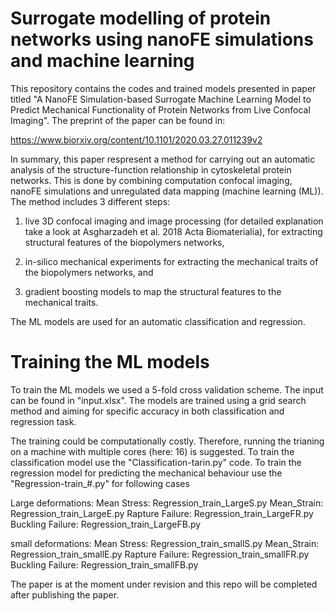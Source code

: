 # Surrogate modelling of protein networks using nanoFE simulations and machine learning

This repository contains the codes and trained models presented in paper titled "A NanoFE Simulation-based Surrogate Machine Learning Model to Predict Mechanical Functionality of Protein Networks from Live Confocal Imaging". The preprint of the paper can be found in: 

https://www.biorxiv.org/content/10.1101/2020.03.27.011239v2

In summary, this paper respresent a method for carrying out an automatic analysis of the structure-function relationship in cytoskeletal protein networks. This is done by combining computation confocal imaging, nanoFE simulations and unregulated data mapping (machine learning (ML)). The method includes 3 different steps:

  1. live 3D confocal imaging and image processing (for detailed explanation take a look at Asgharzadeh et al. 2018 Acta Biomaterialia), for extracting structural features of the biopolymers networks, 
  
  2. in-silico mechanical experiments for extracting the mechanical traits of the biopolymers networks, and
  3. gradient boosting models to map the structural features to the mechanical traits.

The ML models are used for an automatic classification and regression.

# Training the ML models
To train the ML models we used a 5-fold cross validation scheme. The input can be found in "input.xlsx". The models are trained using a grid search method and aiming for specific accuracy in both classification and regression task.

The training could be computationally costly. Therefore, running the trianing on a machine with multiple cores (here: 16) is suggested.
To train the classification model use the "Classification-tarin.py" code.
To train the regression model for predicting the mechanical behaviour use the "Regression-train_#.py" for following cases
  
  Large deformations: Mean Stress: Regression_train_LargeS.py
                      Mean_Strain: Regression_train_LargeE.py
                      Rapture Failure: Regression_train_LargeFR.py
                      Buckling Failure: Regression_train_LargeFB.py
                      
  small deformations: Mean Stress: Regression_train_smallS.py
                      Mean_Strain: Regression_train_smallE.py
                      Rapture Failure: Regression_train_smallFR.py
                      Buckling Failure: Regression_train_smallFB.py


The paper is at the moment under revision and this repo will be completed after publishing the paper.
